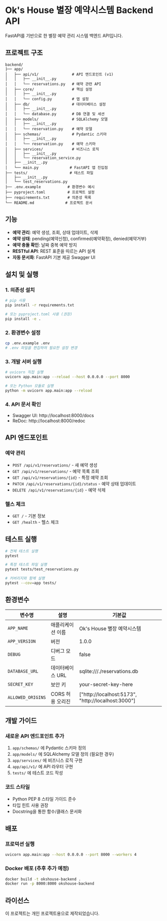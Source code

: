 # Ok's House 별장 예약시스템 Backend API

FastAPI를 기반으로 한 별장 예약 관리 시스템 백엔드 API입니다.

## 프로젝트 구조

```
backend/
├── app/
│   ├── api/v1/               # API 엔드포인트 (v1)
│   │   ├── __init__.py
│   │   └── reservations.py   # 예약 관련 API
│   ├── core/                 # 핵심 설정
│   │   ├── __init__.py
│   │   └── config.py         # 앱 설정
│   ├── db/                   # 데이터베이스 설정
│   │   ├── __init__.py
│   │   └── database.py       # DB 연결 및 세션
│   ├── models/               # SQLAlchemy 모델
│   │   ├── __init__.py
│   │   └── reservation.py    # 예약 모델
│   ├── schemas/              # Pydantic 스키마
│   │   ├── __init__.py
│   │   └── reservation.py    # 예약 스키마
│   ├── services/             # 비즈니스 로직
│   │   ├── __init__.py
│   │   └── reservation_service.py
│   ├── __init__.py
│   └── main.py              # FastAPI 앱 진입점
├── tests/                   # 테스트 파일
│   ├── __init__.py
│   └── test_reservations.py
├── .env.example            # 환경변수 예시
├── pyproject.toml          # 프로젝트 설정
├── requirements.txt        # 의존성 목록
└── README.md              # 프로젝트 문서
```

## 기능

- **예약 관리**: 예약 생성, 조회, 상태 업데이트, 삭제
- **예약 상태**: pending(예약신청), confirmed(예약확정), denied(예약거부)
- **예약 충돌 확인**: 날짜 중복 예약 방지
- **RESTful API**: REST 표준을 따르는 API 설계
- **자동 문서화**: FastAPI 기본 제공 Swagger UI

## 설치 및 실행

### 1. 의존성 설치

```bash
# pip 사용
pip install -r requirements.txt

# 또는 pyproject.toml 사용 (권장)
pip install -e .
```

### 2. 환경변수 설정

```bash
cp .env.example .env
# .env 파일을 편집하여 필요한 설정 변경
```

### 3. 개발 서버 실행

```bash
# uvicorn 직접 실행
uvicorn app.main:app --reload --host 0.0.0.0 --port 8000

# 또는 Python 모듈로 실행
python -m uvicorn app.main:app --reload
```

### 4. API 문서 확인

- Swagger UI: http://localhost:8000/docs
- ReDoc: http://localhost:8000/redoc

## API 엔드포인트

### 예약 관리

- `POST /api/v1/reservations/` - 새 예약 생성
- `GET /api/v1/reservations/` - 예약 목록 조회
- `GET /api/v1/reservations/{id}` - 특정 예약 조회
- `PATCH /api/v1/reservations/{id}/status` - 예약 상태 업데이트
- `DELETE /api/v1/reservations/{id}` - 예약 삭제

### 헬스 체크

- `GET /` - 기본 정보
- `GET /health` - 헬스 체크

## 테스트 실행

```bash
# 전체 테스트 실행
pytest

# 특정 테스트 파일 실행
pytest tests/test_reservations.py

# 커버리지와 함께 실행
pytest --cov=app tests/
```

## 환경변수

| 변수명 | 설명 | 기본값 |
|--------|------|--------|
| `APP_NAME` | 애플리케이션 이름 | Ok's House 별장 예약시스템 |
| `APP_VERSION` | 버전 | 1.0.0 |
| `DEBUG` | 디버그 모드 | false |
| `DATABASE_URL` | 데이터베이스 URL | sqlite:///./reservations.db |
| `SECRET_KEY` | 보안 키 | your-secret-key-here |
| `ALLOWED_ORIGINS` | CORS 허용 오리진 | ["http://localhost:5173", "http://localhost:3000"] |

## 개발 가이드

### 새로운 API 엔드포인트 추가

1. `app/schemas/` 에 Pydantic 스키마 정의
2. `app/models/` 에 SQLAlchemy 모델 정의 (필요한 경우)
3. `app/services/` 에 비즈니스 로직 구현
4. `app/api/v1/` 에 API 라우터 구현
5. `tests/` 에 테스트 코드 작성

### 코드 스타일

- Python PEP 8 스타일 가이드 준수
- 타입 힌트 사용 권장
- Docstring을 통한 함수/클래스 문서화

## 배포

### 프로덕션 실행

```bash
uvicorn app.main:app --host 0.0.0.0 --port 8000 --workers 4
```

### Docker 배포 (추후 추가 예정)

```bash
docker build -t okshouse-backend .
docker run -p 8000:8000 okshouse-backend
```

## 라이선스

이 프로젝트는 개인 프로젝트용으로 제작되었습니다.